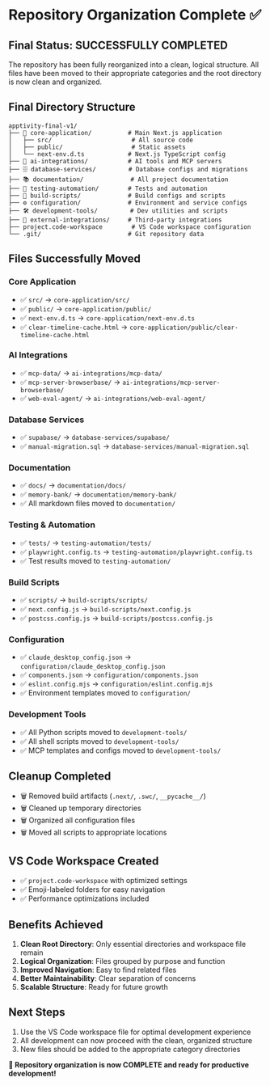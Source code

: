 # Repository Organization Complete ✅

## Final Status: SUCCESSFULLY COMPLETED

The repository has been fully reorganized into a clean, logical structure. All files have been moved to their appropriate categories and the root directory is now clean and organized.

## Final Directory Structure

```
apptivity-final-v1/
├── 🎯 core-application/          # Main Next.js application
│   ├── src/                      # All source code
│   ├── public/                   # Static assets
│   └── next-env.d.ts            # Next.js TypeScript config
├── 🤖 ai-integrations/           # AI tools and MCP servers
├── 🗄️ database-services/         # Database configs and migrations
├── 📚 documentation/             # All project documentation
├── 🧪 testing-automation/        # Tests and automation
├── 🔧 build-scripts/             # Build configs and scripts
├── ⚙️ configuration/             # Environment and service configs
├── 🛠️ development-tools/         # Dev utilities and scripts
├── 🔗 external-integrations/     # Third-party integrations
├── project.code-workspace        # VS Code workspace configuration
└── .git/                        # Git repository data
```

## Files Successfully Moved

### Core Application
- ✅ `src/` → `core-application/src/`
- ✅ `public/` → `core-application/public/`
- ✅ `next-env.d.ts` → `core-application/next-env.d.ts`
- ✅ `clear-timeline-cache.html` → `core-application/public/clear-timeline-cache.html`

### AI Integrations
- ✅ `mcp-data/` → `ai-integrations/mcp-data/`
- ✅ `mcp-server-browserbase/` → `ai-integrations/mcp-server-browserbase/`
- ✅ `web-eval-agent/` → `ai-integrations/web-eval-agent/`

### Database Services
- ✅ `supabase/` → `database-services/supabase/`
- ✅ `manual-migration.sql` → `database-services/manual-migration.sql`

### Documentation
- ✅ `docs/` → `documentation/docs/`
- ✅ `memory-bank/` → `documentation/memory-bank/`
- ✅ All markdown files moved to `documentation/`

### Testing & Automation
- ✅ `tests/` → `testing-automation/tests/`
- ✅ `playwright.config.ts` → `testing-automation/playwright.config.ts`
- ✅ Test results moved to `testing-automation/`

### Build Scripts
- ✅ `scripts/` → `build-scripts/scripts/`
- ✅ `next.config.js` → `build-scripts/next.config.js`
- ✅ `postcss.config.js` → `build-scripts/postcss.config.js`

### Configuration
- ✅ `claude_desktop_config.json` → `configuration/claude_desktop_config.json`
- ✅ `components.json` → `configuration/components.json`
- ✅ `eslint.config.mjs` → `configuration/eslint.config.mjs`
- ✅ Environment templates moved to `configuration/`

### Development Tools
- ✅ All Python scripts moved to `development-tools/`
- ✅ All shell scripts moved to `development-tools/`
- ✅ MCP templates and configs moved to `development-tools/`

## Cleanup Completed
- 🗑️ Removed build artifacts (`.next/`, `.swc/`, `__pycache__/`)
- 🗑️ Cleaned up temporary directories
- 🗑️ Organized all configuration files
- 🗑️ Moved all scripts to appropriate locations

## VS Code Workspace Created
- ✅ `project.code-workspace` with optimized settings
- ✅ Emoji-labeled folders for easy navigation
- ✅ Performance optimizations included

## Benefits Achieved
1. **Clean Root Directory**: Only essential directories and workspace file remain
2. **Logical Organization**: Files grouped by purpose and function
3. **Improved Navigation**: Easy to find related files
4. **Better Maintainability**: Clear separation of concerns
5. **Scalable Structure**: Ready for future growth

## Next Steps
1. Use the VS Code workspace file for optimal development experience
2. All development can now proceed with the clean, organized structure
3. New files should be added to the appropriate category directories

**🎉 Repository organization is now COMPLETE and ready for productive development!** 